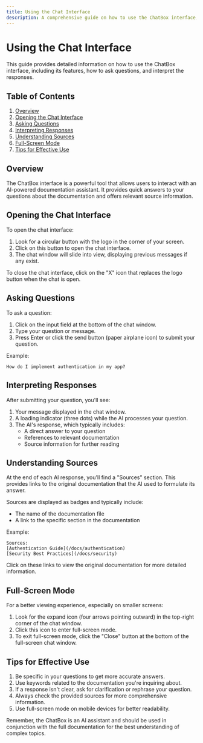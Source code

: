 ```yaml
---
title: Using the Chat Interface
description: A comprehensive guide on how to use the ChatBox interface, its features, and how to interpret responses.
---
```


# Using the Chat Interface

This guide provides detailed information on how to use the ChatBox interface, including its features, how to ask questions, and interpret the responses.

## Table of Contents

1. [Overview](#overview)
2. [Opening the Chat Interface](#opening-the-chat-interface)
3. [Asking Questions](#asking-questions)
4. [Interpreting Responses](#interpreting-responses)
5. [Understanding Sources](#understanding-sources)
6. [Full-Screen Mode](#full-screen-mode)
7. [Tips for Effective Use](#tips-for-effective-use)

## Overview

The ChatBox interface is a powerful tool that allows users to interact with an AI-powered documentation assistant. It provides quick answers to your questions about the documentation and offers relevant source information.

## Opening the Chat Interface

To open the chat interface:

1. Look for a circular button with the logo in the corner of your screen.
2. Click on this button to open the chat interface.
3. The chat window will slide into view, displaying previous messages if any exist.

To close the chat interface, click on the "X" icon that replaces the logo button when the chat is open.

## Asking Questions

To ask a question:

1. Click on the input field at the bottom of the chat window.
2. Type your question or message.
3. Press Enter or click the send button (paper airplane icon) to submit your question.

Example:
```
How do I implement authentication in my app?
```

## Interpreting Responses

After submitting your question, you'll see:

1. Your message displayed in the chat window.
2. A loading indicator (three dots) while the AI processes your question.
3. The AI's response, which typically includes:
   - A direct answer to your question
   - References to relevant documentation
   - Source information for further reading

## Understanding Sources

At the end of each AI response, you'll find a "Sources" section. This provides links to the original documentation that the AI used to formulate its answer. 

Sources are displayed as badges and typically include:
- The name of the documentation file
- A link to the specific section in the documentation

Example:
```
Sources:
[Authentication Guide](/docs/authentication)
[Security Best Practices](/docs/security)
```

Click on these links to view the original documentation for more detailed information.

## Full-Screen Mode

For a better viewing experience, especially on smaller screens:

1. Look for the expand icon (four arrows pointing outward) in the top-right corner of the chat window.
2. Click this icon to enter full-screen mode.
3. To exit full-screen mode, click the "Close" button at the bottom of the full-screen chat window.

## Tips for Effective Use

1. Be specific in your questions to get more accurate answers.
2. Use keywords related to the documentation you're inquiring about.
3. If a response isn't clear, ask for clarification or rephrase your question.
4. Always check the provided sources for more comprehensive information.
5. Use full-screen mode on mobile devices for better readability.

Remember, the ChatBox is an AI assistant and should be used in conjunction with the full documentation for the best understanding of complex topics.
